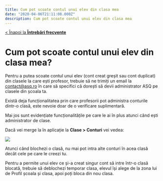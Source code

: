 ```yaml
---
title: Cum pot scoate contul unui elev din clasa mea
date: "2020-04-06T21:11:08.000Z"
description: Cum pot scoate contul unui elev din clasa mea
---
```


[< Înapoi la **Întrebări frecvente**](/intrebari-frecvente/)

# Cum pot scoate contul unui elev din clasa mea?

Pentru a putea scoate contul unui elev (cont creat greșit sau cont duplicat) din clasele la care ești profesor, trebuie să ne trimiți un email la contact@asq.ro în care să specifici că dorești să devii administrator ASQ pe clasele din școala ta.

Există deja funcționalitatea prin care profesorii pot administra conturile dintr-o clasă, este nevoie doar de o verificare suplimentară.

Mai jos sunt evidențiate funcționalitățile pe care le ai în plus atunci când ești administrator de clase.

Dacă vei merge la în aplicație la **Clase > Conturi** vei vedea:

![](/img/Screenshot_17.jpg)

Atunci când blochezi o clasă, nu mai pot intra alte conturi în acea clasă decât cele pe care le creezi tu.

Pentru a permite unui elev ce și-a creat singur cont să intre într-o clasă blocată, trebuie să deblochezi temporar clasa, elevul își alege de la zona lui de Profil școala și clasa, apoi poți bloca din nou clasa.